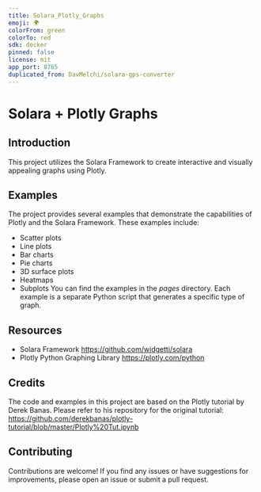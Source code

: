 ```yaml
---
title: Solara_Plotly_Graphs 
emoji: 🌍
colorFrom: green
colorTo: red
sdk: docker
pinned: false
license: mit
app_port: 8765
duplicated_from: DavMelchi/solara-gps-converter
---
```


# Solara + Plotly Graphs

## Introduction

This project utilizes the Solara Framework to create interactive and visually appealing graphs using Plotly.

## Examples

The project provides several examples that demonstrate the capabilities of Plotly and the Solara Framework. These examples include:

- Scatter plots
- Line plots
- Bar charts
- Pie charts
- 3D surface plots
- Heatmaps
- Subplots
You can find the examples in the *pages* directory. Each example is a separate Python script that generates a specific type of graph.

## Resources

- Solara Framework <https://github.com/widgetti/solara>
- Plotly Python Graphing Library <https://plotly.com/python>

## Credits

The code and examples in this project are based on the Plotly tutorial by Derek Banas. Please refer to his repository for the original tutorial: <https://github.com/derekbanas/plotly-tutorial/blob/master/Plotly%20Tut.ipynb>

## Contributing

Contributions are welcome! If you find any issues or have suggestions for improvements, please open an issue or submit a pull request.

